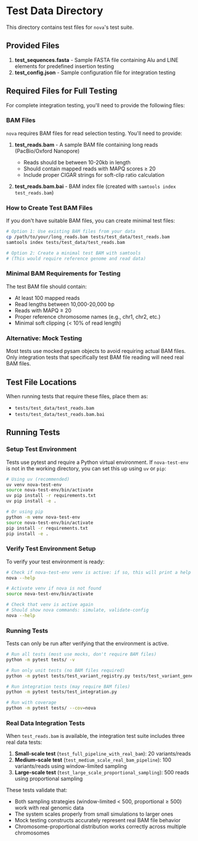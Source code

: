 # Test Data Directory

This directory contains test files for `nova`'s test suite.

## Provided Files

1. **test_sequences.fasta** - Sample FASTA file containing Alu and LINE elements for predefined insertion testing
2. **test_config.json** - Sample configuration file for integration testing

## Required Files for Full Testing

For complete integration testing, you'll need to provide the following files:

### BAM Files
`nova` requires BAM files for read selection testing. You'll need to provide:

1. **test_reads.bam** - A sample BAM file containing long reads (PacBio/Oxford Nanopore)
   - Reads should be between 10-20kb in length
   - Should contain mapped reads with MAPQ scores ≥ 20
   - Include proper CIGAR strings for soft-clip ratio calculation
   
2. **test_reads.bam.bai** - BAM index file (created with `samtools index test_reads.bam`)

### How to Create Test BAM Files

If you don't have suitable BAM files, you can create minimal test files:

```bash
# Option 1: Use existing BAM files from your data
cp /path/to/your/long_reads.bam tests/test_data/test_reads.bam
samtools index tests/test_data/test_reads.bam

# Option 2: Create a minimal test BAM with samtools
# (This would require reference genome and read data)
```

### Minimal BAM Requirements for Testing

The test BAM file should contain:
- At least 100 mapped reads
- Read lengths between 10,000-20,000 bp
- Reads with MAPQ ≥ 20
- Proper reference chromosome names (e.g., chr1, chr2, etc.)
- Minimal soft clipping (< 10% of read length)

### Alternative: Mock Testing

Most tests use mocked pysam objects to avoid requiring actual BAM files. Only integration tests that specifically test BAM file reading will need real BAM files.

## Test File Locations

When running tests that require these files, place them as:
- `tests/test_data/test_reads.bam`
- `tests/test_data/test_reads.bam.bai`

## Running Tests

### Setup Test Environment

Tests use pytest and require a Python virtual environment. If `nova-test-env` is not in the working directory, you can set this up using `uv` or `pip`:

```bash
# Using uv (recommended)
uv venv nova-test-env
source nova-test-env/bin/activate
uv pip install -r requirements.txt
uv pip install -e .

# Or using pip
python -m venv nova-test-env
source nova-test-env/bin/activate
pip install -r requirements.txt
pip install -e .
```

### Verify Test Environment Setup

To verify your test environment is ready:

```bash
# Check if nova-test-env venv is active: if so, this will print a help message
nova --help

# Activate venv if nova is not found
source nova-test-env/bin/activate

# Check that venv is active again
# Should show nova commands: simulate, validate-config
nova --help

```

### Running Tests

Tests can only be run after verifying that the environment is active.
```bash
# Run all tests (most use mocks, don't require BAM files)
python -m pytest tests/ -v

# Run only unit tests (no BAM files required)
python -m pytest tests/test_variant_registry.py tests/test_variant_generator.py tests/test_read_inserter.py

# Run integration tests (may require BAM files)
python -m pytest tests/test_integration.py

# Run with coverage
python -m pytest tests/ --cov=nova
```

### Real Data Integration Tests

When `test_reads.bam` is available, the integration test suite includes three real data tests:

1. **Small-scale test** (`test_full_pipeline_with_real_bam`): 20 variants/reads
2. **Medium-scale test** (`test_medium_scale_real_bam_pipeline`): 100 variants/reads using window-limited sampling
3. **Large-scale test** (`test_large_scale_proportional_sampling`): 500 reads using proportional sampling

These tests validate that:
- Both sampling strategies (window-limited < 500, proportional ≥ 500) work with real genomic data
- The system scales properly from small simulations to larger ones
- Mock testing constructs accurately represent real BAM file behavior
- Chromosome-proportional distribution works correctly across multiple chromosomes